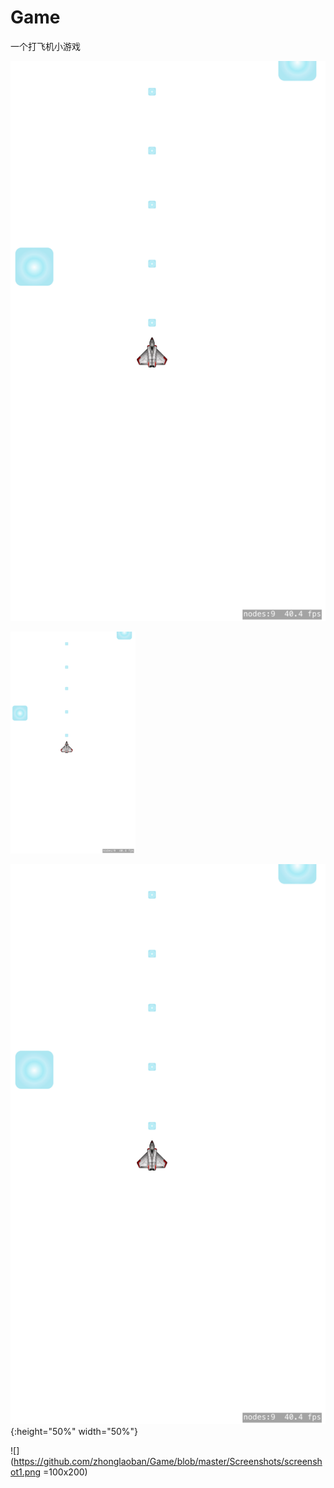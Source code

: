 # Game
一个打飞机小游戏

![游戏截图](https://github.com/zhonglaoban/Game/blob/master/Screenshots/screenshot1.png)

<img src="https://github.com/zhonglaoban/Game/blob/master/Screenshots/screenshot1.png" width="200px" />

![test image size](https://github.com/zhonglaoban/Game/blob/master/Screenshots/screenshot1.png){:height="50%" width="50%"}

![](https://github.com/zhonglaoban/Game/blob/master/Screenshots/screenshot1.png =100x200)